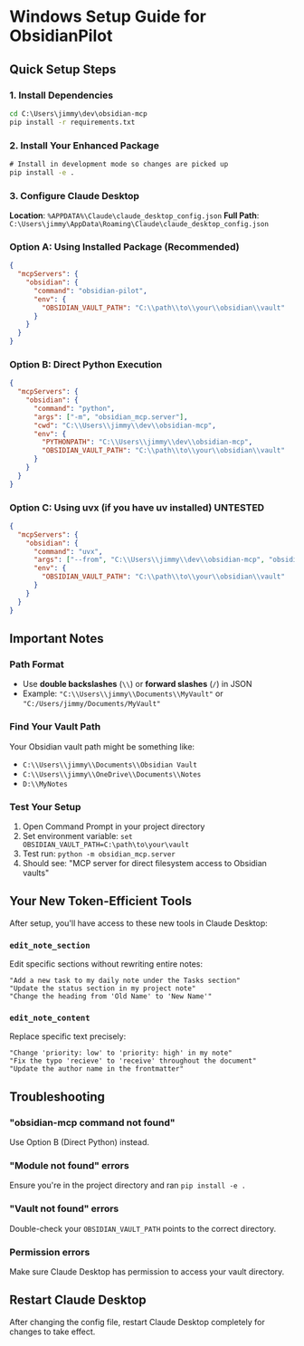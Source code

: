 # Windows Setup Guide for ObsidianPilot

## Quick Setup Steps

### 1. Install Dependencies
```cmd
cd C:\Users\jimmy\dev\obsidian-mcp
pip install -r requirements.txt
```

### 2. Install Your Enhanced Package
```cmd
# Install in development mode so changes are picked up
pip install -e .
```

### 3. Configure Claude Desktop

**Location**: `%APPDATA%\Claude\claude_desktop_config.json`
**Full Path**: `C:\Users\jimmy\AppData\Roaming\Claude\claude_desktop_config.json`

### Option A: Using Installed Package (Recommended)
```json
{
  "mcpServers": {
    "obsidian": {
      "command": "obsidian-pilot",
      "env": {
        "OBSIDIAN_VAULT_PATH": "C:\\path\\to\\your\\obsidian\\vault"
      }
    }
  }
}
```

### Option B: Direct Python Execution
```json
{
  "mcpServers": {
    "obsidian": {
      "command": "python",
      "args": ["-m", "obsidian_mcp.server"],
      "cwd": "C:\\Users\\jimmy\\dev\\obsidian-mcp",
      "env": {
        "PYTHONPATH": "C:\\Users\\jimmy\\dev\\obsidian-mcp",
        "OBSIDIAN_VAULT_PATH": "C:\\path\\to\\your\\obsidian\\vault"
      }
    }
  }
}
```

### Option C: Using uvx (if you have uv installed) UNTESTED
```json
{
  "mcpServers": {
    "obsidian": {
      "command": "uvx",
      "args": ["--from", "C:\\Users\\jimmy\\dev\\obsidian-mcp", "obsidian-pilot"],
      "env": {
        "OBSIDIAN_VAULT_PATH": "C:\\path\\to\\your\\obsidian\\vault"
      }
    }
  }
}
```

## Important Notes

### Path Format
- Use **double backslashes** (`\\`) or **forward slashes** (`/`) in JSON
- Example: `"C:\\Users\\jimmy\\Documents\\MyVault"` or `"C:/Users/jimmy/Documents/MyVault"`

### Find Your Vault Path
Your Obsidian vault path might be something like:
- `C:\\Users\\jimmy\\Documents\\Obsidian Vault`
- `C:\\Users\\jimmy\\OneDrive\\Documents\\Notes`
- `D:\\MyNotes`

### Test Your Setup
1. Open Command Prompt in your project directory
2. Set environment variable: `set OBSIDIAN_VAULT_PATH=C:\path\to\your\vault`
3. Test run: `python -m obsidian_mcp.server`
4. Should see: "MCP server for direct filesystem access to Obsidian vaults"

## Your New Token-Efficient Tools

After setup, you'll have access to these new tools in Claude Desktop:

### `edit_note_section`
Edit specific sections without rewriting entire notes:
```
"Add a new task to my daily note under the Tasks section"
"Update the status section in my project note"
"Change the heading from 'Old Name' to 'New Name'"
```

### `edit_note_content`  
Replace specific text precisely:
```
"Change 'priority: low' to 'priority: high' in my note"
"Fix the typo 'recieve' to 'receive' throughout the document"
"Update the author name in the frontmatter"
```

## Troubleshooting

### "obsidian-mcp command not found"
Use Option B (Direct Python) instead.

### "Module not found" errors
Ensure you're in the project directory and ran `pip install -e .`

### "Vault not found" errors
Double-check your `OBSIDIAN_VAULT_PATH` points to the correct directory.

### Permission errors
Make sure Claude Desktop has permission to access your vault directory.

## Restart Claude Desktop
After changing the config file, restart Claude Desktop completely for changes to take effect.